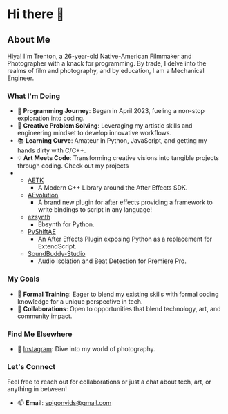 # Hi there 👋

<!-- 
**Trentonom0r3/Trentonom0r3** is a ✨ _special_ ✨ repository because its `README.md` (this file) appears on your GitHub profile.
-->

## About Me

Hiya! I'm Trenton, a 26-year-old Native-American Filmmaker and Photographer with a knack for programming. By trade, I delve into the realms of film and photography, and by education, I am a Mechanical Engineer.

### What I'm Doing

- 🌟 **Programming Journey**: Began in April 2023, fueling a non-stop exploration into coding.
- 🎨 **Creative Problem Solving**: Leveraging my artistic skills and engineering mindset to develop innovative workflows.
- 📚 **Learning Curve**: Amateur in Python, JavaScript, and getting my hands dirty with C/C++.
- 💡 **Art Meets Code**: Transforming creative visions into tangible projects through coding. Check out my projects
- 
  - [AETK](https://github.com/Trentonom0r3/AETK)
      - A Modern C++ Library around the After Effects SDK.
  - [AEvolution](https://github.com/Trentonom0r3/AEvolution)
      - A brand new plugin for after effects providing a framework to write bindings to script in any language!
  - [ezsynth](https://github.com/Trentonom0r3/Ezsynth)
      - Ebsynth for Python.
  - [PyShiftAE](https://github.com/Trentonom0r3/PyShiftAE)
      - An After Effects Plugin exposing Python as a replacement for ExtendScript.
  - [SoundBuddy-Studio](https://github.com/Trentonom0r3/SoundBuddy-Studio)
      - Audio Isolation and Beat Detection for Premiere Pro.
        
### My Goals

- 🚀 **Formal Training**: Eager to blend my existing skills with formal coding knowledge for a unique perspective in tech.
- 🤝 **Collaborations**: Open to opportunities that blend technology, art, and community impact.

### Find Me Elsewhere

- 📸 [Instagram](https://www.instagram.com/blind.3ye/): Dive into my world of photography.

### Let's Connect

Feel free to reach out for collaborations or just a chat about tech, art, or anything in between!

- 📫 **Email**: [spigonvids@gmail.com](mailto:spigonvids@gmail.com)

